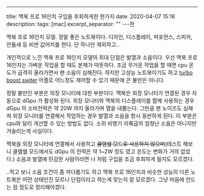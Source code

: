 ---
title: 맥북 프로 16인치 구입을 후회하게한 한가지
date: 2020-04-07 15:16
description: 
tags: [mac]
excerpt_separator: ""
---한

맥북 프로 16인치 모델. 정말 좋은 노트북이다. 디자인, 디스플레이, 퍼포먼스, 스피커, 만듦새 등 비싼 값어치를 한다. 단 하나만 제외하고..

개인적으로 느낀 맥북 프로 16인치 모델의 최대 단점은 발열과 소음이다. 우선 맥북 프로 16인치는 가벼운 작업을 할 때도 본체가 따뜻하다. 조금 무거운 작업을 할 때면 cpu 온도가 급격히 올라가면서 팬 소음이 심해진다. 하지만 고성능 노트북이기도 하고 [turbo boost switer](http://tbswitcher.rugarciap.com) 어플로 어느정도 제어할 수 있기 때문에 큰 불만은 아니다.

정말 불만인 부분은 외장 모니터에 대한 부분이다. 맥북은 외장 모니터가 연결된 경우 자동으로 dGpu 가 활성화 된다. 외장 모니터와 맥북의 디스플레이를 함께 사용하는 경우 dGpu 의 소비전력은 약 20W 까지 올라가며 열을 내뿜는다. 그만큼 팬 노이즈도 심해져 외장 모니터를 연결해서 작업하는 경우 발열과 소음을 항시 동반하게 된다. 이 부분은 cpu와 달리 개선할 수 있는 방법도 없다. 소위 비행기 이륙급의 엄청난 소음은 아니지만 거슬리는게 사실이다.

맥북을 외장 모니터에 연결해서 사용하고 ~~클램쉘 모드로 사용하지 않으며~~(테스트 해보니 클램쉘 모드에서도 dGpu 의 전력은 약 1~2W 정도 였고 온도는 변화가 거의 없었다.) 소음과 발열에 민감한 사람이라면 나 처럼 구입을 조금 후회하게 될지도 모르겠다. 

..적고 보니 소음 조건이 좀 까다롭기도 하고 맥북 프로 16인치과 비슷한 성능의 다른 노트북은 어떤 상태인진 모르니 단점이라고 하는게 맞는지 잘 모르겠다. 그냥 마음에 안드는 점 정도로 정리해야겠다.  